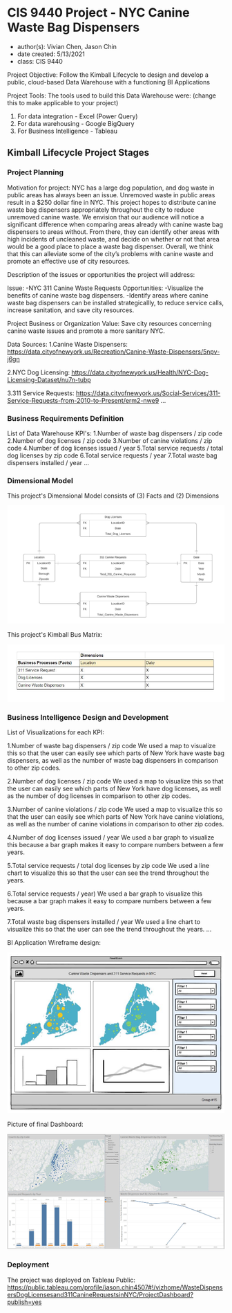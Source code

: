 # CIS 9440 Project - NYC Canine Waste Bag Dispensers
- author(s): Vivian Chen, Jason Chin
- date created: 5/13/2021
- class: CIS 9440

Project Objective: Follow the Kimball Lifecycle to design and develop a public, cloud-based Data Warehouse with a functioning BI Applications

Project Tools:
The tools used to build this Data Warehouse were: (change this to make applicable to your project)
1. For data integration - Excel (Power Query)
2. For data warehousing - Google BigQuery
3. For Business Intelligence - Tableau

## Kimball Lifecycle Project Stages

### Project Planning

Motivation for project:
NYC has a large dog population, and dog waste in public areas has always been an issue. Unremoved waste in public areas result in a $250 dollar fine in NYC. 
This project hopes to distribute canine waste bag dispensers appropriately throughout the city to reduce unremoved canine waste. We envision that our audience 
will notice a significant difference when comparing areas already with canine waste bag dispensers to areas without. From there, they can identify other areas 
with high incidents of uncleaned waste, and decide on whether or not that area would be a good place to place a waste bag dispenser. Overall, we think that 
this can alleviate some of the city’s problems with canine waste and promote an effective use of city resources.


Description of the issues or opportunities the project will address:

Issue: 
-NYC 311 Canine Waste Requests
Opportunities: 
-Visualize the benefits of canine waste bag dispensers.
-Identify areas where canine waste bag dispensers can be installed strategicallly, to reduce service calls, increase sanitation, and save city resources.


Project Business or Organization Value:
Save city resources concerning canine waste issues and promote a more sanitary NYC.

Data Sources:
1.Canine Waste Dispensers: https://data.cityofnewyork.us/Recreation/Canine-Waste-Dispensers/5npv-j6gn

2.NYC Dog Licensing: https://data.cityofnewyork.us/Health/NYC-Dog-Licensing-Dataset/nu7n-tubp

3.311 Service Requests: https://data.cityofnewyork.us/Social-Services/311-Service-Requests-from-2010-to-Present/erm2-nwe9
...

### Business Requirements Definition

List of Data Warehouse KPI's:
1.Number of waste bag dispensers / zip code
2.Number of dog licenses / zip code
3.Number of canine violations / zip code
4.Number of dog licenses issued / year
5.Total service requests / total dog licenses by zip code
6.Total service requests / year
7.Total waste bag dispensers installed / year
...

### Dimensional Model

This project's Dimensional Model consists of (3) Facts and (2) Dimensions

![Dimensional Model](/img/dimensional_model.JPG)

This project's Kimball Bus Matrix:

![Kimball Bus Matrix](/img/kimball_bus_matrix.JPG)

### Business Intelligence Design and Development

List of Visualizations for each KPI:

1.Number of waste bag dispensers / zip code
We used a map to visualize this so that the user can easily see which 
parts of New York have waste bag dispensers, as well as the number of 
waste bag dispensers in comparison to other zip codes.

2.Number of dog licenses / zip code
We used a map to visualize this so that the user can easily see which 
parts of New York have dog licenses, as well as the number of dog 
licenses in comparison to other zip codes.

3.Number of canine violations / zip code
We used a map to visualize this so that the user can easily see which 
parts of New York have canine violations, as well as the number of canine 
violations in comparison to other zip codes.

4.Number of dog licenses issued / year
We used a bar graph to visualize this because a bar graph makes it easy 
to compare numbers between a few years.

5.Total service requests / total dog licenses by zip code
We used a line chart to visualize this so that the user can see the trend 
throughout the years.

6.Total service requests / year) We used a bar graph to visualize this because a bar graph makes it easy 
to compare numbers between a few years.

7.Total waste bag dispensers installed / year
We used a line chart to visualize this so that the user can see the trend 
throughout the years.
...

BI Application Wireframe design:

![Wireframe Design](/img/wireframe_design.JPG)

Picture of final Dashboard:


![Dashboard](/img/Dashboard.JPG)

### Deployment

The project was deployed on Tableau Public: 
https://public.tableau.com/profile/jason.chin4507#!/vizhome/WasteDispensersDogLicensesand311CanineRequestsinNYC/ProjectDashboard?publish=yes

